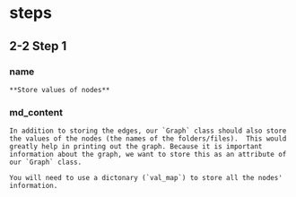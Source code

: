 <!--title={Initializing the Graph: Adding the Values}-->

<!--badges={Python:7,Algorithms:15}-->

<!--concepts={directedGraphs, introToGraphs, useOfGraphs}-->

# steps

## 2-2 Step 1

### name

```
**Store values of nodes**
```

### md_content

```
In addition to storing the edges, our `Graph` class should also store the values of the nodes (the names of the folders/files).  This would greatly help in printing out the graph. Because it is important information about the graph, we want to store this as an attribute of our `Graph` class.

You will need to use a dictonary (`val_map`) to store all the nodes' information.
```

